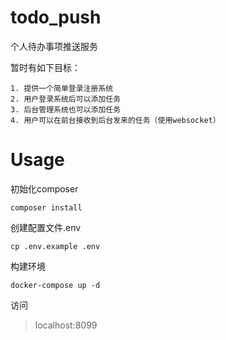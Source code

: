 # todo_push
个人待办事项推送服务

暂时有如下目标：
 
    1. 提供一个简单登录注册系统
    2. 用户登录系统后可以添加任务
    3. 后台管理系统也可以添加任务
    4. 用户可以在前台接收到后台发来的任务（使用websocket）
    
# Usage

初始化composer
```
composer install
```
创建配置文件.env
```
cp .env.example .env
```
构建环境
```
docker-compose up -d 
```
访问
>localhost:8099